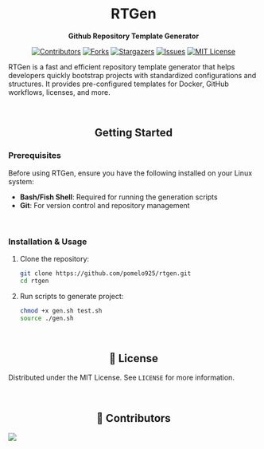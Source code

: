 <div align="center">

# RTGen

<p align="center">
  <strong>Github Repository Template Generator</strong>
</p>


[![Contributors][contributors-shield]][contributors-url]
[![Forks][forks-shield]][forks-url]
[![Stargazers][stars-shield]][stars-url]
[![Issues][issues-shield]][issues-url]
[![MIT License][license-shield]][license-url]


</div>

<div align="center">

</div>

RTGen is a fast and efficient repository template generator that helps developers quickly bootstrap projects with standardized configurations and structures. It provides pre-configured templates for Docker, GitHub workflows, licenses, and more.

<div align="center">

</br>

## Getting Started

</div>

### Prerequisites

Before using RTGen, ensure you have the following installed on your Linux system:

- **Bash/Fish Shell**: Required for running the generation scripts
- **Git**: For version control and repository management

</br>

### Installation & Usage

1. Clone the repository:
   ```bash
   git clone https://github.com/pomelo925/rtgen.git
   cd rtgen
   ```

2. Run scripts to generate project:
   ```bash
   chmod +x gen.sh test.sh
   source ./gen.sh
   ```

<div align="center">

</br>

## 📄 License

</div>

Distributed under the MIT License. See `LICENSE` for more information.

</br>

<div align="center">

## 👥 Contributors

</div>

<a href="https://github.com/pomelo925/rtgen/graphs/contributors">
  <img src="https://contrib.rocks/image?repo=pomelo925/rtgen" />
</a>


<!-- MARKDOWN LINKS & IMAGES -->
<!-- https://www.markdownguide.org/basic-syntax/#reference-style-links -->
[contributors-shield]: https://img.shields.io/github/contributors/pomelo925/rtgen.svg?style=for-the-badge
[contributors-url]: https://github.com/pomelo925/rtgen/graphs/contributors
[forks-shield]: https://img.shields.io/github/forks/pomelo925/rtgen.svg?style=for-the-badge
[forks-url]: https://github.com/pomelo925/rtgen/network/members
[stars-shield]: https://img.shields.io/github/stars/pomelo925/rtgen.svg?style=for-the-badge
[stars-url]: https://github.com/pomelo925/rtgen/stargazers
[issues-shield]: https://img.shields.io/github/issues/pomelo925/rtgen.svg?style=for-the-badge
[issues-url]: https://github.com/pomelo925/rtgen/issues
[license-shield]: https://img.shields.io/github/license/pomelo925/rtgen.svg?style=for-the-badge
[license-url]: https://github.com/pomelo925/rtgen/blob/main/LICENSE